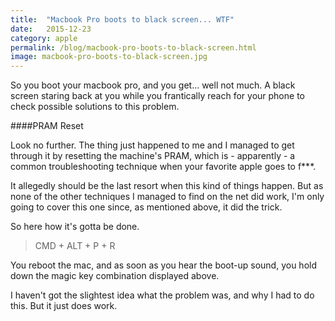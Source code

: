 ```yaml
---
title:  "Macbook Pro boots to black screen... WTF"
date:   2015-12-23
category: apple
permalink: /blog/macbook-pro-boots-to-black-screen.html
image: macbook-pro-boots-to-black-screen.jpg
---
```

So you boot your macbook pro, and you get... well not much. A black screen staring back at you while you frantically reach for your phone to check possible solutions to this problem.

####PRAM Reset

Look no further. The thing just happened to me and I managed to get through it by resetting the machine's PRAM, which is - apparently -  a common troubleshooting technique when your favorite apple goes to f***.

It allegedly should be the last resort when this kind of things happen. But as none of the other techniques I managed to find on the net did work, I'm only going to cover this one since, as mentioned above, it did the trick.

So here how it's gotta be done. 

> CMD + ALT + P + R

You reboot the mac, and as soon as you hear the boot-up sound, you hold down the magic key combination displayed above.

I haven't got the slightest idea what the problem was, and why I had to do this.
But it just does work.
